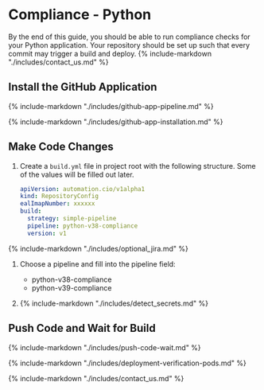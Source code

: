 # Compliance - Python

By the end of this guide, you should be able to run compliance checks for your Python application. Your repository should be set up such that every commit may trigger a build and deploy. {% include-markdown "./includes/contact_us.md" %}

## Install the GitHub Application

{%
   include-markdown "./includes/github-app-pipeline.md"
%}

{%
   include-markdown "./includes/github-app-installation.md"
%}

## Make Code Changes

1.  Create a `build.yml` file in project root with the following structure. Some of the values will be filled out later.
      <!-- prettier-ignore -->

    ```yaml
    apiVersion: automation.cio/v1alpha1
    kind: RepositoryConfig
    ealImapNumber: xxxxxx
    build:
      strategy: simple-pipeline
      pipeline: python-v38-compliance
      version: v1
    ```
  {%
    include-markdown "./includes/optional_jira.md"
  %}

1.  Choose a pipeline and fill into the pipeline field:

    - python-v38-compliance
    - python-v39-compliance

1.  {%
       include-markdown "./includes/detect_secrets.md"
    %}

## Push Code and Wait for Build

{%
  include-markdown "./includes/push-code-wait.md"
%}

{%
    include-markdown "./includes/deployment-verification-pods.md"
%}

{%
  include-markdown "./includes/contact_us.md"
%}
